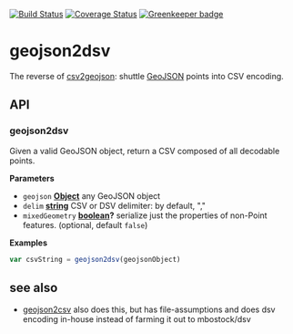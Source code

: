 [![Build Status](https://travis-ci.org/tmcw/geojson2dsv.svg)](https://travis-ci.org/tmcw/geojson2dsv)
[![Coverage Status](https://coveralls.io/repos/tmcw/geojson2dsv/badge.svg)](https://coveralls.io/r/tmcw/geojson2dsv)
[![Greenkeeper badge](https://badges.greenkeeper.io/tmcw/geojson2dsv.svg)](https://greenkeeper.io/)

# geojson2dsv

The reverse of [csv2geojson](https://github.com/mapbox/csv2geojson): shuttle [GeoJSON](http://geojson.org/) points into
CSV encoding.

## API

<!-- Generated by documentation.js. Update this documentation by updating the source code. -->

### geojson2dsv

Given a valid GeoJSON object, return a CSV composed of all decodable points.

**Parameters**

-   `geojson` **[Object](https://developer.mozilla.org/en-US/docs/Web/JavaScript/Reference/Global_Objects/Object)** any GeoJSON object
-   `delim` **[string](https://developer.mozilla.org/en-US/docs/Web/JavaScript/Reference/Global_Objects/String)** CSV or DSV delimiter: by default, ","
-   `mixedGeometry` **[boolean](https://developer.mozilla.org/en-US/docs/Web/JavaScript/Reference/Global_Objects/Boolean)?** serialize just the properties
    of non-Point features. (optional, default `false`)

**Examples**

```javascript
var csvString = geojson2dsv(geojsonObject)
```

## see also

-   [geojson2csv](https://github.com/morganherlocker/geojson2csv) also does this, but has file-assumptions and does dsv encoding in-house instead of farming it out to mbostock/dsv
